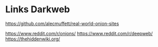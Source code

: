 # Links Darkweb

https://github.com/alecmuffett/real-world-onion-sites

https://www.reddit.com/r/onions/
https://www.reddit.com/r/deepweb/
https://thehiddenwiki.org/
